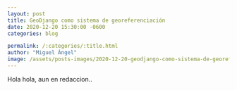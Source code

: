 ```yaml
---
layout: post
title: GeoDjango como sistema de georeferenciación
date: 2020-12-20 15:30:00 -0600
categories: blog

permalink: /:categories/:title.html
author: "Miguel Ángel"
image: /assets/posts-images/2020-12-20-geodjango-como-sistema-de-georeferenciacion.jpg
---
```


Hola hola, aun en redaccion..

